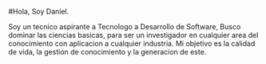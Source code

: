 #Hola, Soy Daniel.

Soy un tecnico aspirante a Tecnologo a Desarrollo de Software, Busco dominar las ciencias basicas, para ser un investigador en cualquier area del conocimiento con aplicacion a cualquier industria.
Mi objetivo es la calidad de vida, la gestion de conocimiento y la generacion de este.
